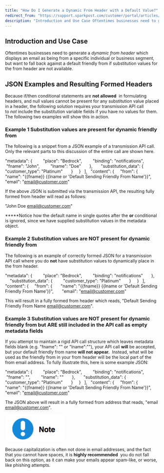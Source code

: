 ```yaml
---
title: "How Do I Generate a Dynamic From Header with a Default Value?"
redirect_from: "https://support.sparkpost.com/customer/portal/articles/2233995-how-do-i-generate-a-dynamic-from-header-with-a-default-value-"
description: "Introduction and Use Case Oftentimes businesses need to generate a dynamic from header which displays an email as being from a specific individual or business segment but want to fall back against a default friendly from if substitution values for the from header are not available JSON Examples and Resulting..."
---
```


## Introduction and Use Case

Oftentimes businesses need to generate a *dynamic from header*             which displays an email as being from a specific individual or business segment, but want to fall back against a default friendly from if substitution values for the from header are not available.

## JSON Examples and Resulting Formed Headers

Because if/then conditional statements are **not allowed**         in formulating headers, and null values cannot be present for any substitution value placed in a header, the following solution requires your transmission API call to *not* include the substitution variable fields if you have no values for them. The following two examples will show this in action.

### Example 1  Substitution values are present for dynamic friendly from

The following is a snippet from a JSON example of a transmission API call. Only the relevant parts to this discussion of the entire call are shown here.

"metadata": {
        "place": "Bedrock",
        "binding": "notifications",
        "fname": "John",
        "lname": "Doe"
      },
      "substitution_data": {
        "customer_type": "Platinum"
      }
    }
  ],
  "content": {
    "from": {
      "name": "{{fname}} {{lname or 'Default Sending Friendly From Name'}}",
      "email": "email@customer.com"

If the above JSON is submitted via the transmission API, the resulting fully formed from header will read as follows:

"John Doe <email@customer.com>"

*****Notice how the default name in single quotes after the **or** conditional is ignored, since we have supplied substitution values in the metadata object.

### Example 2  Substitution values are NOT present for dynamic friendly from

The following is an example of correctly formed JSON for a transmission API call where you do **not** have substitution values to dynamically place in the from header.

"metadata": {
        "place": "Bedrock",
        "binding": "notifications"
      },
      "substitution_data": {
        "customer_type": "Platinum"
      }
    }
  ],
  "content": {
    "from": {
      "name": "{{fname}} {{lname or 'Default Sending Friendly From Name'}}",
      "email": "email@customer.com"

This will result in a fully formed from header which reads, "Default Sending Friendly From Name <email@customer.com>". 

### Example 3  Substitution values are NOT present for dynamic friendly from but ARE still included in the API call as empty metadata fields

If you attempt to maintain a rigid API call structure which leaves metadata fields blank (e.g. "fname": "" or "lname":""), your API call **will** be accepted, but your default friendly from name **will not appear.**             Instead, what will be used as the friendly from in your from header will be the local part of the from email address. To fully illustrate this, here is some example JSON:

"metadata": {
        "place": "Bedrock",
        "binding": "notifications",
        "fname": "",
        "lname": ""
      },
      "substitution_data": {
        "customer_type": "Platinum"
      }
    }
  ],
  "content": {
    "from": {
      "name": "{{fname}} {{lname or 'Default Sending Friendly From Name'}}",
      "email": "email@customer.com"

The JSON above will result in a fully formed from address that reads, "email <email@customer.com>".

![](media/how-do-i-generate-a-dynamic-from-header-with-a-default-value/Image_Note_Tag_New_original.png)

Because capitalization is often not done in email addresses, and the fact that you cannot have spaces, it is **highly recommended**             you do not fall back on this option, as it can make your emails appear spam-like, or worse, like phishing attempts.